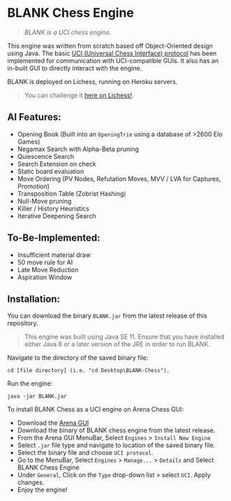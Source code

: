 # BLANK Chess Engine

>_BLANK is a UCI chess engine._

This engine was written from scratch based off Object-Oriented design using Java.
The basic  [UCI (Universal Chess Interface) protocol](http://wbec-ridderkerk.nl/html/UCIProtocol.html) has been implemented for communication with UCI-compatible GUIs. It also has an in-built GUI to directly interact with the engine.

BLANK is deployed on Lichess, running on Heroku servers.
>You can challenge it [here on Lichess!](https://lichess.org/@/BLANK_BOT).

## AI Features:
* Opening Book (Built into an `OpeningTrie` using a database of >2600 Elo Games)
* Negamax Search with Alpha-Beta pruning
* Quiescence Search
* Search Extension on check
* Static board evaluation
* Move Ordering (PV Nodes, Refutation Moves, MVV / LVA for Captures, Promotion)
* Transposition Table (Zobrist Hashing)
* Null-Move pruning
* Killer / History Heuristics
* Iterative Deepening Search

## To-Be-Implemented:
* Insufficient material draw
* 50 move rule for AI
* Late Move Reduction
* Aspiration Window

## Installation:

You can download the binary `BLANK.jar` from the latest release of this repository.
> This engine was built using Java SE 11. Ensure that you have installed either Java 8 or a later version of the JRE in order to run BLANK.

Navigate to the directory of the saved binary file:
```
cd [file directory] (i.e. "cd Desktop\BLANK-Chess").
```
Run the engine:
```
java -jar BLANK.jar
```

To install BLANK Chess as a UCI engine on Arena Chess GUI:
* Download the [Arena GUI](http://www.playwitharena.de/)
* Download the binary of BLANK chess engine from the latest release.
* From the Arena GUI MenuBar, Select `Engines` > `Install New Engine`
* Select `.jar` file type and navigate to location of the saved binary file.
* Select the binary file and choose `UCI protocol`.
* Go to the MenuBar, Select `Engines` > `Manage...` > `Details` and Select BLANK Chess Engine
* Under `General`, Click on the `Type` drop-down list > select `UCI`. Apply changes.
* Enjoy the engine!

